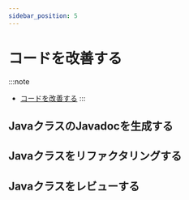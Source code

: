```yaml
---
sidebar_position: 5
---
```


# コードを改善する

:::note
- [コードを改善する](https://gen-ai-docs.jp/%e5%88%a9%e7%94%a8%e8%80%85%e5%90%91%e3%81%91/%e3%82%b3%e3%83%bc%e3%83%89%e3%82%92%e6%94%b9%e5%96%84%e3%81%99%e3%82%8b)
:::

## JavaクラスのJavadocを生成する

## Javaクラスをリファクタリングする

## Javaクラスをレビューする
